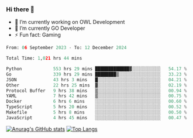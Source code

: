 ### Hi there 👋 

- 🔭 I’m currently working on OWL Development
- 🌱 I’m currently GO Developer
-  ⚡ Fun fact: Gaming
  
  <!--
- 👯 I’m looking to collaborate on ...
- 🤔 I’m looking for help with ...
- 💬 Ask me about ...
- 📫 How to reach me: ...
- 😄 Pronouns: ...
-->

<!--START_SECTION:waka-->

```python
From: 06 September 2023 - To: 12 December 2024

Total Time: 1,021 hrs 44 mins

Python            553 hrs 29 mins █████████████▓░░░░░░░░░░░   54.17 %
Go                339 hrs 29 mins ████████▒░░░░░░░░░░░░░░░░   33.23 %
JSON              43 hrs 3 mins   █░░░░░░░░░░░░░░░░░░░░░░░░   04.21 %
Other             22 hrs 25 mins  ▓░░░░░░░░░░░░░░░░░░░░░░░░   02.19 %
Protocol Buffer   9 hrs 38 mins   ▒░░░░░░░░░░░░░░░░░░░░░░░░   00.94 %
YAML              7 hrs 42 mins   ▒░░░░░░░░░░░░░░░░░░░░░░░░   00.75 %
Docker            6 hrs 6 mins    ░░░░░░░░░░░░░░░░░░░░░░░░░   00.60 %
TypeScript        5 hrs 20 mins   ░░░░░░░░░░░░░░░░░░░░░░░░░   00.52 %
Makefile          5 hrs 8 mins    ░░░░░░░░░░░░░░░░░░░░░░░░░   00.50 %
JavaScript        4 hrs 45 mins   ░░░░░░░░░░░░░░░░░░░░░░░░░   00.47 %
```

<!--END_SECTION:waka-->

[![Anurag's GitHub stats](https://github-readme-stats.vercel.app/api?username=aebalz&show_icons=true&theme=codeSTACKr)](https://github.com/anuraghazra/github-readme-stats)
[![Top Langs](https://github-readme-stats.vercel.app/api/top-langs/?username=aebalz&layout=compact&card_width=350&theme=codeSTACKr)](https://github.com/anuraghazra/github-readme-stats)
<!-- [![Readme Card](https://github-readme-stats.vercel.app/api/pin/?username=aebalz&repo=go-gin-gone&show_owner=true)](https://github.com/anuraghazra/github-readme-stats)-->

